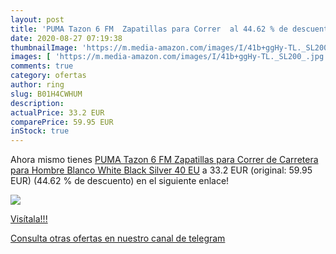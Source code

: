 ```yaml
---
layout: post
title: 'PUMA Tazon 6 FM  Zapatillas para Correr  al 44.62 % de descuento'
date: 2020-08-27 07:19:38
thumbnailImage: 'https://m.media-amazon.com/images/I/41b+ggHy-TL._SL200_.jpg'
images: [ 'https://m.media-amazon.com/images/I/41b+ggHy-TL._SL200_.jpg' ]
comments: true
category: ofertas
author: ring
slug: B01H4CWHUM
description:
actualPrice: 33.2 EUR
comparePrice: 59.95 EUR
inStock: true
---
```


Ahora mismo tienes [PUMA Tazon 6 FM  Zapatillas para Correr de Carretera para Hombre  Blanco White Black Silver  40 EU](https://www.amazon.com/dp/B01H4CWHUM/?tag=redken08-20) a 33.2 EUR (original: 59.95 EUR) (44.62 %  de descuento) en el siguiente enlace!

[![](https://m.media-amazon.com/images/I/41b+ggHy-TL._SL200_.jpg)](https://www.amazon.com/dp/B01H4CWHUM/?tag=redken08-20)

[Visítala!!!](https://www.amazon.com/dp/B01H4CWHUM/?tag=redken08-20)

[Consulta otras ofertas en nuestro canal de telegram](https://t.me/s/ofertas25)
